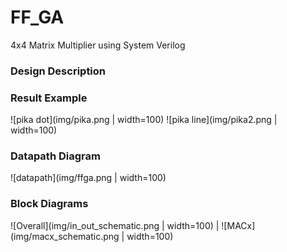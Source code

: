 # FF_GA
4x4 Matrix Multiplier using System Verilog

### Design Description

### Result Example

![pika dot](img/pika.png | width=100) ![pika line](img/pika2.png | width=100)

### Datapath Diagram

![datapath](img/ffga.png | width=100)

### Block Diagrams

![Overall](img/in_out_schematic.png | width=100) | ![MACx](img/macx_schematic.png | width=100)
